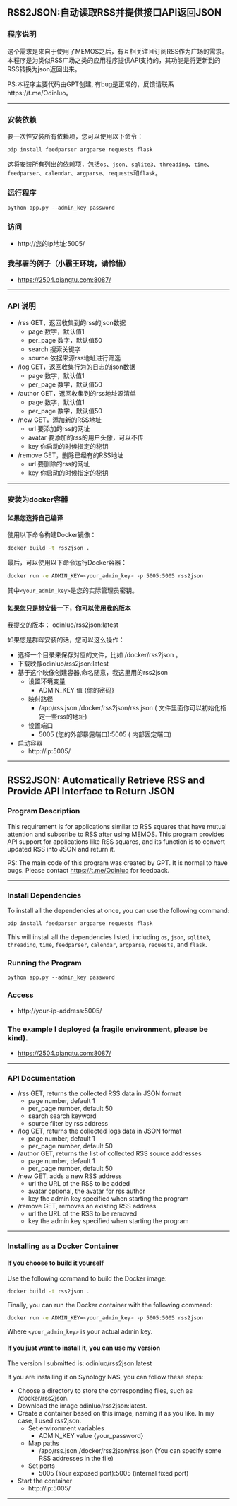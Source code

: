 ## RSS2JSON:自动读取RSS并提供接口API返回JSON

### 程序说明

这个需求是来自于使用了MEMOS之后，有互相关注且订阅RSS作为广场的需求。本程序是为类似RSS广场之类的应用程序提供API支持的，其功能是将更新到的RSS转换为json返回出来。

PS:本程序主要代码由GPT创建, 有bug是正常的，反馈请联系https://t.me/Odinluo。

----

### 安装依赖

要一次性安装所有依赖项，您可以使用以下命令：

```bash
pip install feedparser argparse requests flask
```

这将安装所有列出的依赖项，包括`os`、`json`、`sqlite3`、`threading`、`time`、`feedparser`、`calendar`、`argparse`、`requests`和`flask`。

### 运行程序

```shell
python app.py --admin_key password
```

### 访问

- http://您的ip地址:5005/

### 我部署的例子（小霸王环境，请怜惜）

- https://2504.qiangtu.com:8087/

----

### API 说明

- /rss  GET，返回收集到的rss的json数据
  - page 数字，默认值1
  - per_page 数字，默认值50
  - search 搜索关键字
  - source 依据来源rss地址进行筛选
- /log GET，返回收集行为的日志的json数据
  - page 数字，默认值1
  - per_page 数字，默认值50
- /author GET，返回收集到的rss地址源清单
  - page 数字，默认值1
  - per_page 数字，默认值50
- /new GET，添加新的RSS地址
  - url 要添加的rss的网址
  - avatar 要添加的rss的用户头像，可以不传
  - key 你启动的时候指定的秘钥
- /remove GET，删除已经有的RSS地址
  - url 要删除的rss的网址
  - key 你启动的时候指定的秘钥

----

### 安装为docker容器

#### 如果您选择自己编译

使用以下命令构建Docker镜像：

```bash
docker build -t rss2json .
```

最后，可以使用以下命令运行Docker容器：

```bash
docker run -e ADMIN_KEY=<your_admin_key> -p 5005:5005 rss2json
```

其中`<your_admin_key>`是您的实际管理员密钥。

#### 如果您只是想安装一下，你可以使用我的版本

 我提交的版本： odinluo/rss2json:latest

如果您是群晖安装的话，您可以这么操作：

- 选择一个目录来保存对应的文件，比如 /docker/rss2json 。
- 下载映像odinluo/rss2json:latest
- 基于这个映像创建容器,命名随意，我这里用的rss2json
  - 设置环境变量
    - ADMIN_KEY 值 {你的密码}
  - 映射路径
    - /app/rss.json  /docker/rss2json/rss.json ( 文件里面你可以初始化指定一些rss的地址)
  - 设置端口
    - 5005 (您的外部暴露端口):5005 ( 内部固定端口)
- 启动容器
  - http://ip:5005/

----



## RSS2JSON: Automatically Retrieve RSS and Provide API Interface to Return JSON

### Program Description

This requirement is for applications similar to RSS squares that have mutual attention and subscribe to RSS after using MEMOS. This program provides API support for applications like RSS squares, and its function is to convert updated RSS into JSON and return it.

PS: The main code of this program was created by GPT. It is normal to have bugs. Please contact https://t.me/Odinluo for feedback.

----

### Install Dependencies

To install all the dependencies at once, you can use the following command:

```bash
pip install feedparser argparse requests flask
```

This will install all the dependencies listed, including `os`, `json`, `sqlite3`, `threading`, `time`, `feedparser`, `calendar`, `argparse`, `requests`, and `flask`.

### Running the Program

```shell
python app.py --admin_key password
```

### Access

- http://your-ip-address:5005/

### The example I deployed (a fragile environment, please be kind).

- https://2504.qiangtu.com:8087/

----

### API Documentation

- /rss GET, returns the collected RSS data in JSON format
  - page number, default 1
  - per_page number, default 50
  - search search keyword
  - source filter by rss address
- /log GET, returns the collected logs data in JSON format
  - page number, default 1
  - per_page number, default 50
- /author GET, returns the list of collected RSS source addresses
  - page number, default 1
  - per_page number, default 50
- /new GET, adds a new RSS address
  - url the URL of the RSS to be added
  - avatar optional, the avatar for rss author
  - key the admin key specified when starting the program
- /remove GET, removes an existing RSS address
  - url the URL of the RSS to be removed
  - key the admin key specified when starting the program

----

### Installing as a Docker Container

#### If you choose to build it yourself

Use the following command to build the Docker image:

```bash
docker build -t rss2json .
```

Finally, you can run the Docker container with the following command:

```bash
docker run -e ADMIN_KEY=<your_admin_key> -p 5005:5005 rss2json
```

Where `<your_admin_key>` is your actual admin key.

#### If you just want to install it, you can use my version

The version I submitted is: odinluo/rss2json:latest

If you are installing it on Synology NAS, you can follow these steps:

- Choose a directory to store the corresponding files, such as /docker/rss2json.
- Download the image odinluo/rss2json:latest.
- Create a container based on this image, naming it as you like. In my case, I used rss2json.
  - Set environment variables
    - ADMIN_KEY value {your_password}
  - Map paths
    - /app/rss.json  /docker/rss2json/rss.json (You can specify some RSS addresses in the file)
  - Set ports
    - 5005 (Your exposed port):5005 (internal fixed port)
- Start the container
  - http://ip:5005/

----